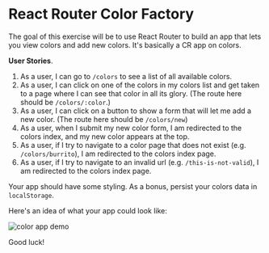 # React Router Color Factory

The goal of this exercise will be to use React Router to build an app that lets you view colors and add new colors. It's basically a CR app on colors.

__User Stories__.

1. As a user, I can go to `/colors` to see a list of all available colors.
2. As a user, I can click on one of the colors in my colors list and get taken to a page where I can see that color in all its glory. (The route here should be `/colors/:color`.)
3. As a user, I can click on a button to show a form that will let me add a new color. (The route here should be `/colors/new`)
4. As a user, when I submit my new color form, I am redirected to the colors index, and my new color appears at the top.
5. As a user, if I try to navigate to a color page that does not exist (e.g. `/colors/burrito`), I am redirected to the colors index page.
6. As a user, if I try to navigate to an invalid url (e.g. `/this-is-not-valid`), I am redirected to the colors index page.

Your app should have some styling. As a bonus, persist your colors data in `localStorage`.

Here's an idea of what your app could look like:

![color app demo](./color-factory.gif)

Good luck!
